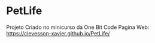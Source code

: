 # PetLife
 Projeto Criado no minicurso da One Bit Code
 Pagina Web: https://clevesson-xavier.github.io/PetLife/
